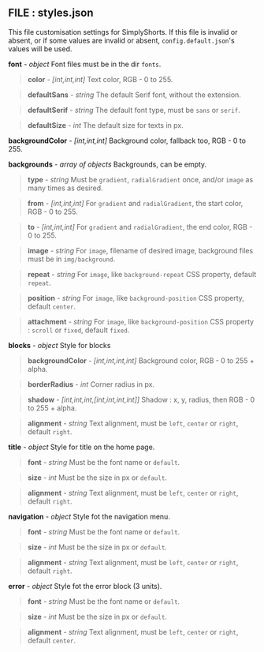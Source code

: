 ## FILE : styles.json
This file customisation settings for SimplyShorts.
If this file is invalid or absent, or if some values are invalid or absent, `config.default.json`'s values will be used.

**font** - *object*	Font files must be in the dir `fonts`.

>**color** - *[int,int,int]* 	Text color, RGB - 0 to 255.

>**defaultSans** - *string* 	The default Serif font, without the extension.

>**defaultSerif** - *string* The default font type, must be `sans` or `serif`.

>**defaultSize** - *int* The default size for texts in px.

**backgroundColor** - *[int,int,int]* Background color, fallback too, RGB - 0 to 255.

**backgrounds** - *array of objects*	Backgrounds, can be empty.

>**type** - *string* Must be `gradient`, `radialGradient` once, and/or `image` as many times as desired.

>**from** - *[int,int,int]* For `gradient` and `radialGradient`, the start color, RGB - 0 to 255.

>**to** - *[int,int,int]* For `gradient` and `radialGradient`, the end color, RGB - 0 to 255.

>**image** - *string* For `image`, filename of desired image, background files must be in `img/background`.

>**repeat** - *string* For `image`, like `background-repeat` CSS property, default `repeat`.

>**position** - *string* For `image`, like `background-position` CSS property, default `center`.

>**attachment** - *string* For `image`, like `background-position` CSS property : `scroll` or `fixed`, default `fixed`.

**blocks** - *object* Style for blocks

>**backgroundColor** - *[int,int,int,int]* Background color, RGB - 0 to 255 + alpha.

>**borderRadius** - *int* Corner radius in px.

>**shadow** - *[int,int,int,[int,int,int,int]]* Shadow : x, y, radius, then RGB - 0 to 255 + alpha.

>**alignment** - *string* Text alignment, must be `left`, `center` or `right`, default `right`.

**title** - *object* Style for title on the home page.

>**font** - *string* Must be the font name or `default`.

>**size** - *int* Must be the size in px or `default`.

>**alignment** - *string* Text alignment, must be `left`, `center` or `right`, default `right`.

**navigation** - *object* Style fot the navigation menu.

>**font** - *string* Must be the font name or `default`.

>**size** - *int* Must be the size in px or `default`.

>**alignment** - *string* Text alignment, must be `left`, `center` or `right`, default `right`.

**error** - *object* Style fot the error block (3 units).

>**font** - *string* Must be the font name or `default`.

>**size** - *int* Must be the size in px or `default`.

>**alignment** - *string* Text alignment, must be `left`, `center` or `right`, default `center`.